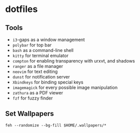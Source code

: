# dotfiles

## Tools
+ `i3`-gaps as a window management
+ `polybar` for top bar
+ `bash` as a command-line shell
+ `kitty` for terminal emulator
+ `compton` for enabling transparency with urxvt, and shadows
+ `ranger` as a file manager
+ `neovim` for text editing
+ `dunst` for notification server
+ `Xbindkeys` for binding special keys
+ `imagemagick` for every possible image manipulation
+ `zathura` as a PDF viewer
+ `fzf` for fuzzy finder

## Set Wallpapers
```feh --randomize --bg-fill $HOME/.wallpapers/*```

